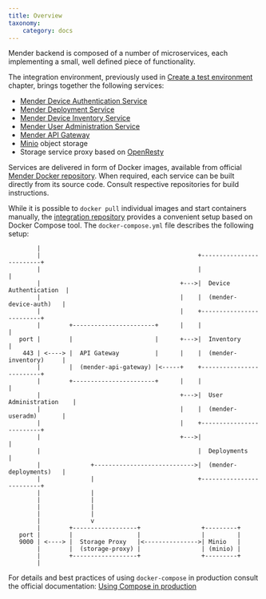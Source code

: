 ```yaml
---
title: Overview
taxonomy:
    category: docs
---
```


Mender backend is composed of a number of microservices, each implementing a
small, well defined piece of functionality.

The integration environment, previously used
in [Create a test environment](../../01.Getting-started/02.On-premise-installation/02.Create-a-test-environment/docs.md)
chapter, brings together the following services:

- [Mender Device Authentication Service](https://github.com/mendersoftware/deviceauth?target=_blank)
- [Mender Deployment Service](https://github.com/mendersoftware/deployments?target=_blank)
- [Mender Device Inventory Service](https://github.com/mendersoftware/inventory?target=_blank)
- [Mender User Administration Service](https://github.com/mendersoftware/useradm?target=_blank)
- [Mender API Gateway](https://github.com/mendersoftware/mender-api-gateway-docker?target=_blank)
- [Minio](https://www.minio.io/?target=_blank) object storage
- Storage service proxy based on [OpenResty](https://openresty.org/en/?target=_blank)

Services are delivered in form of Docker images, available from
official [Mender Docker repository](https://hub.docker.com/r/mendersoftware/?target=_blank).
When required, each service can be built directly from its source code. Consult
respective repositories for build instructions.

While it is possible to `docker pull` individual images and start containers
manually,
the [integration repository](https://github.com/mendersoftware/integration?target=_blank)
provides a convenient setup based on Docker Compose tool. The
`docker-compose.yml` file describes the following setup:

```
        |
        |                                            +-------------------------+
        |                                            |                         |
        |                                       +--->|  Device Authentication  |
        |                                       |    |  (mender-device-auth)   |
        |                                       |    +-------------------------+
        |        +-----------------------+      |    |                         |
   port |        |                       |      +--->|  Inventory              |
    443 | <----> |  API Gateway          |      |    |  (mender-inventory)     |
        |        |  (mender-api-gateway) |<-----+    +-------------------------+
        |        +-----------------------+      |    |                         |
        |                                       +--->|  User Administration    |
        |                                       |    |  (mender-useradm)       |
        |                                       |    +-------------------------+
        |                                       +--->|                         |
        |                                            |  Deployments            |
        |              +---------------------------->|  (mender-deployments)   |
        |              |                             +-------------------------+
        |              |
        |              |
        |              |
        |              |
        |              v
        |        +------------------+                 +---------+
   port |        |                  |                 |         |
   9000 | <----> |  Storage Proxy   |<--------------->| Minio   |
        |        |  (storage-proxy) |                 | (minio) |
        |        +------------------+                 +---------+
        |
```

For details and best practices of using `docker-compose` in production consult
the official
documentation:
[Using Compose in production](https://docs.docker.com/compose/production/?target=_blank)
